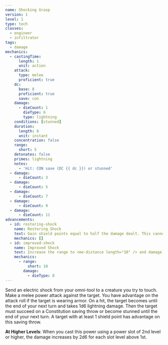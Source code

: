 ```yaml
---
name: Shocking Grasp
version: 1
level: 1
type: tech
classes:
  - engineer
  - infiltrator
tags:
  - damage
mechanics:
  - castingTime:
      length: 1
      unit: action
    attack:
      type: melee
      proficient: true
    dc:
      base: 8
      proficient: true
      save: con
    damage:
      - dieCount: 1
        dieType: 6
        type: lightning
    conditions: [stunned]
    duration:
      length: 0
      unit: instant
    concentration: false
    range:
      short: 5
    detonates: false
    primes: lightning
    notes:
      - 'Hit: CON save (DC {{ dc }}) or stunned'
  - damage:
      - dieCount: 3
  - damage:
      - dieCount: 5
  - damage:
      - dieCount: 7
  - damage:
      - dieCount: 9
  - damage:
      - dieCount: 11
advancements:
  - id: restoring-shock
    name: Restoring Shock
    text: Gain shield points equal to half the damage dealt. This cannot increase your shield points beyond their maximum capacity.
    mechanics: []
  - id: improved-shock
    name: Improved Shock
    text: Increase the range to <me-distance length="10" /> and damage to d8.
    mechanics:
      - range:
          short: 10
        damage:
          - dieType: 8
---
```

Send an electric shock from your omni-tool to a creature you try to touch. Make a melee power attack against the target.
You have advantage on the attack roll if the target is wearing armor. On a hit, the target becomes
<me-condition id="primed" sub="lightning"/> until the end of your next turn and takes 1d6 lightning damage.
Then the target must succeed on a Constitution saving throw or become stunned until the end of your next turn. A target
with at least 1 shield point has advantage on this saving throw.

__At Higher Levels__: When you cast this power using a power slot of 2nd level or higher, the damage increases
by 2d6 for each slot level above 1st.
